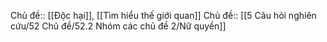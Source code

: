 Chủ đề:: [[Độc hại]], [[Tìm hiểu thế giới quan]]
Chủ đề:: [[5 Câu hỏi nghiên cứu/52 Chủ đề/52.2 Nhóm các chủ đề 2/Nữ quyền]]